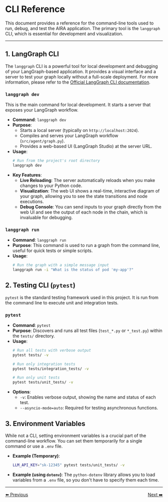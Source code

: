 # CLI Reference

This document provides a reference for the command-line tools used to run, debug, and test the AIRA application. The primary tool is the `langgraph` CLI, which is essential for development and visualization.

---

## 1. LangGraph CLI

The `langgraph` CLI is a powerful tool for local development and debugging of your LangGraph-based application. It provides a visual interface and a server to test your graph locally without a full-scale deployment. For more information, please refer to the [Official LangGraph CLI documentation](https://docs.langchain.com/langgraph-platform/cli).

### `langgraph dev`

This is the main command for local development. It starts a server that exposes your LangGraph workflow.

* **Command**: `langgraph dev`
* **Purpose**:
    * Starts a local server (typically on `http://localhost:2024`).
    * Compiles and serves your LangGraph workflow (`src/agent/graph.py`).
    * Provides a web-based UI (LangGraph Studio) at the server URL.
* **Usage**:
    ```bash
    # Run from the project's root directory
    langgraph dev
    ```
* **Key Features**:
    * **Live Reloading**: The server automatically reloads when you make changes to your Python code.
    * **Visualization**: The web UI shows a real-time, interactive diagram of your graph, allowing you to see the state transitions and node executions.
    * **Debug Console**: You can send inputs to your graph directly from the web UI and see the output of each node in the chain, which is invaluable for debugging.

### `langgraph run`

* **Command**: `langgraph run`
* **Purpose**: This command is used to run a graph from the command line, useful for quick tests or simple scripts.
* **Usage**:
    ```bash
    # Run the graph with a simple message input
    langgraph run -i "What is the status of pod 'my-app'?"
    ```

## 2. Testing CLI (`pytest`)

`pytest` is the standard testing framework used in this project. It is run from the command line to execute unit and integration tests.

### `pytest`

* **Command**: `pytest`
* **Purpose**: Discovers and runs all test files (`test_*.py` or `*_test.py`) within the `tests/` directory.
* **Usage**:
    ```bash
    # Run all tests with verbose output
    pytest tests/ -v

    # Run only integration tests
    pytest tests/integration_tests/ -v

    # Run only unit tests
    pytest tests/unit_tests/ -v
    ```
* **Options**:
    * `-v`: Enables verbose output, showing the name and status of each test.
    * `--asyncio-mode=auto`: Required for testing asynchronous functions.

## 3. Environment Variables

While not a CLI, setting environment variables is a crucial part of the command-line workflow. You can set them temporarily for a single command or use a `.env` file.

* **Example (Temporary)**:
    ```bash
    LLM_API_KEY="sk-12345" pytest tests/unit_tests/ -v
    ```
* **Example (using `dotenv`)**: The `python-dotenv` library allows you to load variables from a `.env` file, so you don't have to specify them each time.

---
<div style="display: flex; justify-content: space-between;";align="center">
  <a href="1_api.md">⬅️ Previous</a>
  <a href="3_schema.md">Next ➡️</a>
</div>